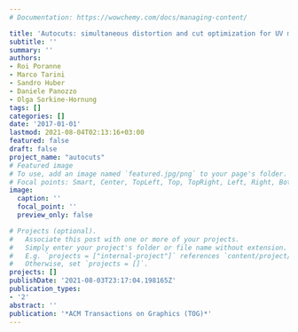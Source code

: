 ```yaml
---
# Documentation: https://wowchemy.com/docs/managing-content/

title: 'Autocuts: simultaneous distortion and cut optimization for UV mapping'
subtitle: ''
summary: ''
authors:
- Roi Poranne
- Marco Tarini
- Sandro Huber
- Daniele Panozzo
- Olga Sorkine-Hornung
tags: []
categories: []
date: '2017-01-01'
lastmod: 2021-08-04T02:13:16+03:00
featured: false
draft: false
project_name: "autocuts"
# Featured image
# To use, add an image named `featured.jpg/png` to your page's folder.
# Focal points: Smart, Center, TopLeft, Top, TopRight, Left, Right, BottomLeft, Bottom, BottomRight.
image:
  caption: ''
  focal_point: ''
  preview_only: false

# Projects (optional).
#   Associate this post with one or more of your projects.
#   Simply enter your project's folder or file name without extension.
#   E.g. `projects = ["internal-project"]` references `content/project/deep-learning/index.md`.
#   Otherwise, set `projects = []`.
projects: []
publishDate: '2021-08-03T23:17:04.198165Z'
publication_types:
- '2'
abstract: ''
publication: '*ACM Transactions on Graphics (TOG)*'
---
```

